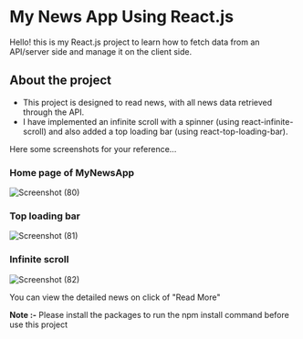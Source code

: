 # My News App Using React.js

Hello! this is my React.js project to learn how to fetch data from an API/server side and manage it on the client side.

## About the project

- This project is designed to read news, with all news data retrieved through the API.
- I have implemented an infinite scroll with a spinner (using react-infinite-scroll) and also added a top loading bar (using react-top-loading-bar).

Here some screenshots for your reference...

### Home page of MyNewsApp

![Screenshot (80)](https://github.com/user-attachments/assets/65681740-b19b-472e-8bee-5c25b4201da9)

### Top loading bar

![Screenshot (81)](https://github.com/user-attachments/assets/b9f91a24-09ee-4cf2-8486-b5bcec957143)

### Infinite scroll

![Screenshot (82)](https://github.com/user-attachments/assets/b1c40ff2-a27e-4d43-a7f9-59611b97c2c3)

You can view the detailed news on click of "Read More"

**Note :-** Please install the packages to run the npm install command before use this project

